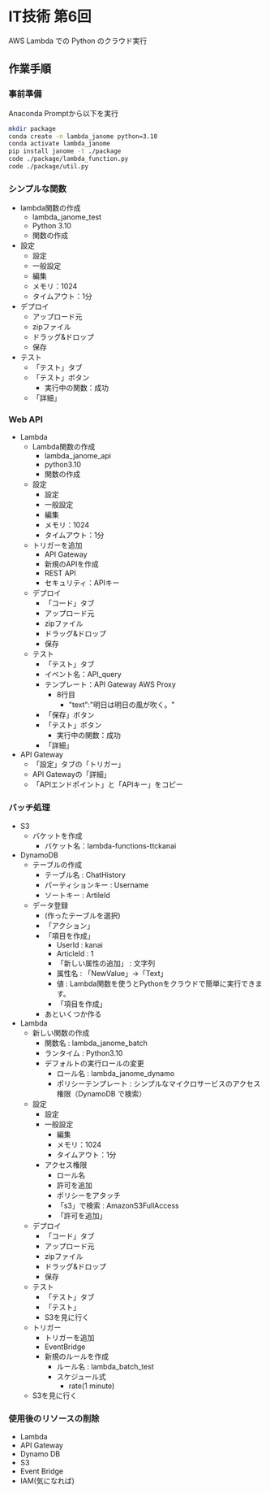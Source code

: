 # IT技術 第6回

AWS Lambda での Python のクラウド実行

## 作業手順

### 事前準備

Anaconda Promptから以下を実行

```bash
mkdir package
conda create -n lambda_janome python=3.10
conda activate lambda_janome
pip install janome -t ./package
code ./package/lambda_function.py
code ./package/util.py
```

### シンプルな関数

* lambda関数の作成
  * lambda_janome_test
  * Python 3.10
  * 関数の作成
* 設定
  * 設定
  * 一般設定
  * 編集
  * メモリ：1024
  * タイムアウト：1分
* デプロイ
  * アップロード元
  * zipファイル
  * ドラッグ&ドロップ
  * 保存
* テスト
  * 「テスト」タブ
  * 「テスト」ボタン
    * 実行中の関数：成功
  * 「詳細」

### Web API

* Lambda
  * Lambda関数の作成
    * lambda_janome_api
    * python3.10
    * 関数の作成
  * 設定
    * 設定
    * 一般設定
    * 編集
    * メモリ：1024
    * タイムアウト：1分
  * トリガーを追加
    * API Gateway
    * 新規のAPIを作成
    * REST API
    * セキュリティ：APIキー
  * デプロイ
    * 「コード」タブ
    * アップロード元
    * zipファイル
    * ドラッグ&ドロップ
    * 保存
  * テスト
    * 「テスト」タブ
    * イベント名：API_query
    * テンプレート：API Gateway AWS Proxy
      * 8行目
        * "text":"明日は明日の風が吹く。"
    * 「保存」ボタン
    * 「テスト」ボタン
      * 実行中の関数：成功
    * 「詳細」
* API Gateway
  * 「設定」タブの「トリガー」
  * API Gatewayの「詳細」
  * 「APIエンドポイント」と「APIキー」をコピー

### バッチ処理

* S3
  * バケットを作成
    * バケット名：lambda-functions-ttckanai
* DynamoDB
  * テーブルの作成
    * テーブル名 : ChatHistory
    * パーティションキー : Username
    * ソートキー : ArtileId
  * データ登録
    * (作ったテーブルを選択)
    * 「アクション」
    * 「項目を作成」
      * UserId : kanai
      * ArticleId : 1
      * 「新しい属性の追加」 : 文字列
      * 属性名 : 「NewValue」→「Text」
      * 値 : Lambda関数を使うとPythonをクラウドで簡単に実行できます。
      * 「項目を作成」
    * あといくつか作る
* Lambda
  * 新しい関数の作成
    * 関数名 : lambda_janome_batch
    * ランタイム : Python3.10
    * デフォルトの実行ロールの変更
      * ロール名 : lambda_janome_dynamo
      * ポリシーテンプレート : シンプルなマイクロサービスのアクセス権限（DynamoDB で検索）
  * 設定
    * 設定
    * 一般設定
      * 編集
      * メモリ：1024
      * タイムアウト：1分
    * アクセス権限
      * ロール名
      * 許可を追加
      * ポリシーをアタッチ
      * 「s3」で検索 : AmazonS3FullAccess
      * 「許可を追加」
  * デプロイ
    * 「コード」タブ
    * アップロード元
    * zipファイル
    * ドラッグ&ドロップ
    * 保存
  * テスト
    * 「テスト」タブ
    * 「テスト」
    * S3を見に行く
  * トリガー
    * トリガーを追加
    * EventBridge
    * 新規のルールを作成
      * ルール名 : lambda_batch_test
      * スケジュール式
        * rate(1 minute)
  * S3を見に行く

### 使用後のリソースの削除

* Lambda
* API Gateway
* Dynamo DB
* S3
* Event Bridge
* IAM(気になれば)
